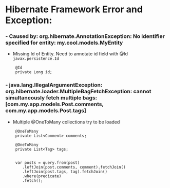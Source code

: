 # Hibernate Framework Error and Exception: 


### - Caused by: org.hibernate.AnnotationException: No identifier specified for entity: my.cool.models.MyEntity 

  - Missing Id of Entity. Need to annotate id field with @Id `javax.persistence.Id`
  
         @Id
         private Long id;
         
         
### - java.lang.IllegalArgumentException: org.hibernate.loader.MultipleBagFetchException: cannot simultaneously fetch multiple bags: [com.my.app.models.Post.comments, com.my.app.models.Post.tags] 

  - Multiple @OneToMany collections try to be loaded 
  
         @OneToMany
         private List<Comment> comments;
 
         @OneToMany
         private List<Tag> tags;


         var posts = query.from(post)
            .leftJoin(post.comments, comment).fetchJoin()
            .leftJoin(post.tags, tag).fetchJoin()
            .where(predicate)
            .fetch();
